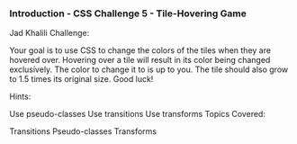 ### Introduction - CSS Challenge 5 - Tile-Hovering Game

Jad Khalili
Challenge:

Your goal is to use CSS to change the colors of the tiles when they are hovered over. Hovering over a tile will result in its color being changed exclusively. The color to change it to is up to you. The tile should also grow to 1.5 times its original size. Good luck!

Hints:

Use pseudo-classes
Use transitions
Use transforms
Topics Covered:

Transitions
Pseudo-classes
Transforms

